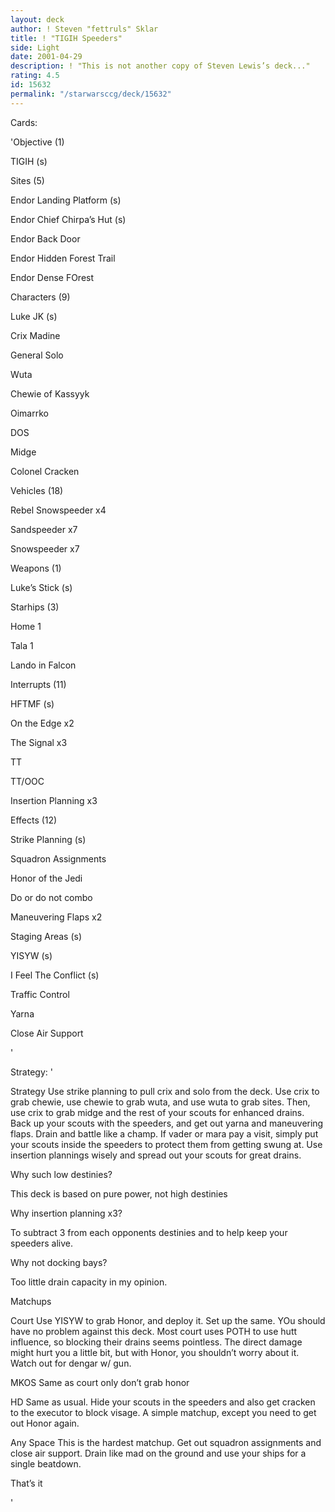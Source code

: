 ```yaml
---
layout: deck
author: ! Steven "fettruls" Sklar
title: ! "TIGIH Speeders"
side: Light
date: 2001-04-29
description: ! "This is not another copy of Steven Lewis’s deck..."
rating: 4.5
id: 15632
permalink: "/starwarsccg/deck/15632"
---
```

Cards: 

'Objective (1) 

TIGIH (s) 


Sites (5) 

Endor Landing Platform (s) 

Endor Chief Chirpa’s Hut (s) 

Endor Back Door 

Endor Hidden Forest Trail 

Endor Dense FOrest 


Characters (9) 

Luke JK (s) 

Crix Madine 

General Solo 

Wuta 

Chewie of Kassyyk 

Oimarrko 

DOS 

Midge 

Colonel Cracken 


Vehicles (18) 

Rebel Snowspeeder x4 

Sandspeeder x7 

Snowspeeder x7 


Weapons (1) 

Luke’s Stick (s) 


Starhips (3) 

Home 1 

Tala 1 

Lando in Falcon 


Interrupts (11) 

HFTMF (s) 

On the Edge x2 

The Signal x3 

TT 

TT/OOC 

Insertion Planning x3 


Effects (12) 

Strike Planning (s) 

Squadron Assignments 

Honor of the Jedi 

Do or do not combo 

Maneuvering Flaps x2 

Staging Areas (s) 

YISYW (s) 

I Feel The Conflict (s) 

Traffic Control 

Yarna 

Close Air Support 

'

Strategy: '

Strategy Use strike planning to pull crix and solo from the deck. Use crix to grab chewie, use chewie to grab wuta, and use wuta to grab sites. Then, use crix to grab midge and the rest of your scouts for enhanced drains. Back up your scouts with the speeders, and get out yarna and maneuvering flaps. Drain and battle like a champ. If vader or mara pay a visit, simply put your scouts inside the speeders to protect them from getting swung at.  Use insertion plannings wisely and spread out your scouts for great drains.


Why such low destinies? 

This deck is based on pure power, not high destinies 


Why insertion planning x3? 

To subtract 3 from each opponents destinies and to help keep your speeders alive. 


Why not docking bays? 

Too little drain capacity in my opinion.


Matchups 

Court Use YISYW to grab Honor, and deploy it. Set up the same. YOu should have no problem against this deck. Most court uses POTH to use hutt influence, so blocking their drains seems pointless. The direct damage might hurt you a little bit, but with Honor, you shouldn’t worry about it. Watch out for dengar w/ gun. 


MKOS Same as court only don’t grab honor 


HD Same as usual. Hide your scouts in the speeders and also get cracken to the executor to block visage. A simple matchup, except you need to get out Honor again. 


Any Space This is the hardest matchup. Get out squadron assignments and close air support. Drain like mad on the ground and use your ships for a single beatdown. 


That’s it

'
